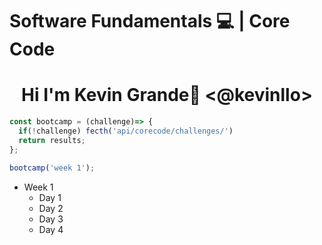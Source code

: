 # Software Fundamentals 💻 | Core Code


# <center>Hi I'm Kevin Grande🚀 <@kevinllo>  
</center>








```js
const bootcamp = (challenge)=> {
  if(!challenge) fecth('api/corecode/challenges/')
  return results;
}; 

bootcamp('week 1');
```
  - Week 1
    - Day 1 
    - Day 2
    - Day 3
    - Day 4

